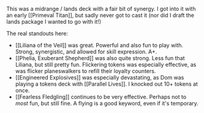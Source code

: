 This was a midrange / lands deck with a fair bit of synergy. I got into it with an early [[Primeval Titan]], but sadly never got to cast it (nor did I draft the lands package I wanted to go with it!)

The real standouts here:

- [[Liliana of the Veil]] was great. Powerful and also fun to play with. Strong, synergistic, and allowed for skill expression. A+.
- [[Phelia, Exuberant Shepherd]] was also quite strong. Less fun that Liliana, but still pretty fun. Flickering tokens was especially effective, as was flicker planeswalkers to refill their loyalty counters.
- [[Engineered Explosives]] was especially devastating, as Dom was playing a tokens deck with [[Parallel Lives]]. I knocked out 10+ tokens at once.
- [[Fearless Fledgling]] continues to be very effective. Perhaps not to _most_ fun, but still fine. A flying is a good keyword, even if it's temporary.

